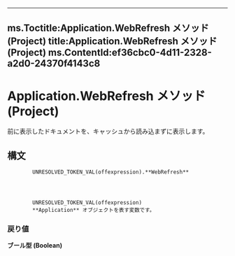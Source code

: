 

---
ms.Toctitle:Application.WebRefresh メソッド (Project)
title:Application.WebRefresh メソッド (Project)
ms.ContentId:ef36cbc0-4d11-2328-a2d0-24370f4143c8
---
# Application.WebRefresh メソッド (Project)




前に表示したドキュメントを、キャッシュから読み込まずに表示します。

## 構文

            UNRESOLVED_TOKEN_VAL(offexpression).**WebRefresh**




            UNRESOLVED_TOKEN_VAL(offexpression)
            **Application** オブジェクトを表す変数です。

### 戻り値
**ブール型 (Boolean)**






